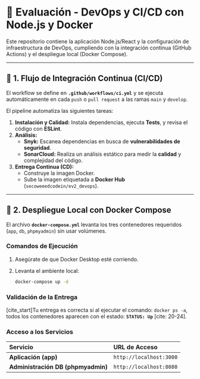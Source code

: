 # 🧩 Evaluación - DevOps y CI/CD con Node.js y Docker

Este repositorio contiene la aplicación Node.js/React y la configuración de infraestructura de DevOps, cumpliendo con la integración continua (GitHub Actions) y el despliegue local (Docker Compose).

---

## 🚀 1. Flujo de Integración Continua (CI/CD)

El workflow se define en **`.github/workflows/ci.yml`** y se ejecuta automáticamente en cada `push` o `pull request` a las ramas `main` y `develop`.

El pipeline automatiza las siguientes tareas:
1.  **Instalación y Calidad:** Instala dependencias, ejecuta **Tests**, y revisa el código con **ESLint**.
2.  **Análisis:**
    * **Snyk:** Escanea dependencias en busca de **vulnerabilidades de seguridad**.
    * **SonarCloud:** Realiza un análisis estático para medir la **calidad** y complejidad del código.
3.  **Entrega Continua (CD):**
    * Construye la imagen Docker.
    * Sube la imagen etiquetada a **Docker Hub** (`secoweeedcodein/ev2_devops`).

---

## 🐳 2. Despliegue Local con Docker Compose

El archivo **`docker-compose.yml`** levanta los tres contenedores requeridos (`app`, `db`, `phpmyadmin`) sin usar volúmenes.

### Comandos de Ejecución

1.  Asegúrate de que Docker Desktop esté corriendo.
2.  Levanta el ambiente local:

    ```bash
    docker-compose up -d
    ```

### Validación de la Entrega

[cite_start]Tu entrega es correcta si al ejecutar el comando: `docker ps -a`, todos los contenedores aparecen con el estado: **`STATUS: Up`** [cite: 20-24].

### Acceso a los Servicios

| Servicio | URL de Acceso |
| :--- | :--- |
| **Aplicación (app)** | `http://localhost:3000` |
| **Administración DB (phpmyadmin)** | `http://localhost:8080` |
